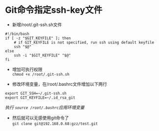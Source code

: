 # Git命令指定ssh-key文件
- 新增/root/.git-ssh.sh文件
```
#!/bin/bash
if [ -z "$GIT_KEYFILE" ]; then
    # if GIT_KEYFILE is not specified, run ssh using default keyfile
    ssh "$@"
else
    ssh -i "$GIT_KEYFILE" "$@"
fi
```

- 增加可执行权限  
`chmod +x /root/.git-ssh.sh`

- 修改环境变量，在/root/.bashrc文件增加以下两行  
```
export GIT_SSH=~/.git-ssh.sh
export GIT_KEYFILE=~/.id_rsa_git
```
_执行 `source /root/.bashrc`应用环境变量_

- 然后就可以无感使用git命令了  
`git clone git@192.168.0.68:gzz/test.git`




